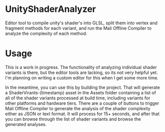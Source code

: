 # UnityShaderAnalyzer
Editor tool to compile unity's shader's into GLSL, split them into vertex and fragment methods for each variant, and run the Mali Offline Compiler to analyze the complexity of each method.

# Usage
This is a work in progress. The functionality of analyzing individual shader variants is there, but the editor tools are lacking, so its not very helpful yet. I'm planning on writing a custom editor for this when I get some more time. 

In the meantime, you can use this by building the project. That will generate a ShaderVirants-(timestamp) asset in the Assets folder containing a list of all of the shader variants processed at build time, including variants for other platforms and hardware tiers. There are a couple of buttons to trigger Mali Offline Compiler to generate the analysis of the shader complexity either as JSON or text format. It will process for 15+ seconds, and after that you can browse through the list of shader variants and browse the generated analyses. 

